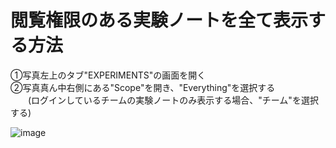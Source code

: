 # 閲覧権限のある実験ノートを全て表示する方法

①写真左上のタブ"EXPERIMENTS"の画面を開く  
②写真真ん中右側にある"Scope"を開き、"Everything"を選択する  
　　(ログインしているチームの実験ノートのみ表示する場合、"チーム"を選択する)  

![image](https://github.com/user-attachments/assets/a50e41c0-0ad1-4643-8af7-62907fa2136c)
